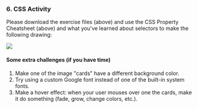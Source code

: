 ### 6. CSS Activity

Please download the exercise files (above) and use the CSS Property Cheatsheet (above) and what you've learned about selectors to make the following drawing:

<img class="large" src="/spring2025/assets/images/lectures/lecture04/gallery.png" />

<!-- <a href="/spring2025/course-files/lectures/lecture04.zip" class="nu-button">Download Lecture Files <i class="fas fa-download"></i></a> -->

#### Some extra challenges (if you have time)
1. Make one of the image "cards" have a different background color.
2. Try using a custom Google font instead of one of the built-in system fonts.
3. Make a hover effect: when your user mouses over one the cards, make it do something (fade, grow, change colors, etc.).